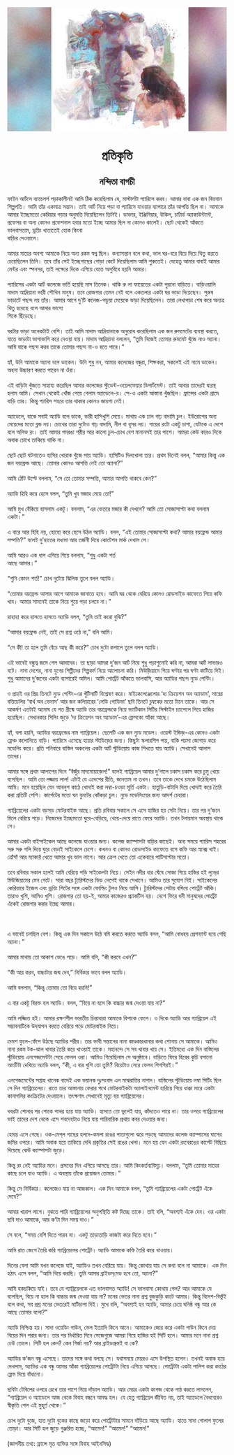 <div align=center> <img src="../../metadata/images/rabibasariya/short-story:-প্রতিকৃতি.jpg" align="center" ></div>
<h1 align=center> প্রতিকৃতি</h1>
<h2 align=center>নন্দিতা বাগচী</h2>
ফাইন আর্টসে ব্যাচেলর্স পড়াকালীনই আমি ঠিক করেছিলাম যে, মাস্টার্সটা প্যারিসে করব। আমার বাবা এক জন বিত্তবান শিল্পপতি। আমি তাঁর একমাত্র সন্তান। তাই আর্ট নিয়ে পড়া বা প্যারিসে যাওয়ার ব্যাপারে তাঁর আপত্তি ছিল না। আমাকে আমার ইচ্ছেমতো কেরিয়ার গড়ার অনুমতি দিয়েছিলেন তিনিই। ডাক্তার, ইঞ্জিনিয়ার, উকিল, চার্টার্ড অ্যাকাউন্ট্যান্ট, প্রফেসর বা অন্য কোনও প্রফেশনাল হবার মতো ইচ্ছে আমার ছিল না কোনও কালেই। ছোট থেকেই আঁকতে ভালবাসতাম, ড্রয়িং খাতাতেই হোক কিংবা<br>
বাড়ির দেওয়ালে।<br> <br>আমার মায়ের অবশ্য আমাকে নিয়ে অন্য রকম স্বপ্ন ছিল। কন্যাসন্তান বলে কথা, ভাল ঘর-বরে বিয়ে দিয়ে থিতু করতে চেয়েছিলেন তিনি। তবে তাঁর সেই ইচ্ছেগাছের গোড়া কেটে দিয়েছিলাম আমি শুরুতেই। যেহেতু আমার বাবাই আমার মেন্টর এবং স্পনসর, তাই লক্ষ্যের দিকে এগিয়ে যেতে অসুবিধে হয়নি আমার।<br> <br>প্যারিসের একটা আর্ট কলেজে ভর্তি হয়েছি মাস তিনেক। থাকি রু লা ফায়েতের একটা পুরনো বাড়িতে। বাড়িওয়ালি মাদাম আদ্রিয়ানা ভারী শৌখিন মানুষ। তবে রোজগার তেমন নেই বলে একতলার একটা ঘর ভাড়া দিয়েছেন। পুরুষ ভাড়াটে পছন্দ নয় তাঁর। আমার আগে দু’টি কলেজ-পড়ুয়া মেয়েকে ভাড়া দিয়েছিলেন। তারা লেখাপড়া শেষ করে অন্যত্র থিতু হয়েছে বলে আমার ভাগ্যে<br>
শিকে ছিঁড়েছে।<br> <br>ঘরটার ভাড়া অনেকটাই বেশি। তাই আমি মাদাম আদ্রিয়ানাকে অনুরোধ করেছিলাম এক জন রুমমেটের ব্যবস্থা করতে, যাতে ভাড়াটা ভাগাভাগি করে দেওয়া যায়। মাদাম আদ্রিয়ানা বললেন, “তুমি নিজেই তোমার রুমমেট খুঁজে নাও অ্যানা। আমি যাকে পছন্দ করব তাকে তোমার পছন্দ না-ও হতে পারে।”<br> <br>হ্যাঁ, উনি আমাকে অ্যানা বলে ডাকেন। উনি শুধু নন, আমার কলেজের বন্ধুরা, শিক্ষকরা, সকলেই এই নামে ডাকেন। অহনা উচ্চারণ করতে পারেন না ওঁরা।<br> <br>এই বাড়িটা খুঁজতে সাহায্য করেছিল আমার কলেজের স্টুডেন্ট-ওয়েলফেয়ার ডিপার্টমেন্ট। তাই আবার তাদেরই দ্বারস্থ হলাম আমি। সেখান থেকেই খোঁজ পেয়ে গেলাম অ্যাডেলে-র। সে-ও একটা আস্তানা খুঁজছিল। ফ্রান্সের একটা গ্রামে বাড়ি তার। কিন্তু প্যারিস শহরে তার থাকার কোনও জায়গা নেই।<br> <br>অ্যাডেলে, যাকে সবাই অ্যাডি বলে ডাকে, ভারী হাসিখুশি মেয়ে। মাথায় এক ঢাল গাঢ় বাদামি চুল। ইউরোপের অন্য মেয়েদের মতো ব্লন্ড নয়। চোখের তারা দুটোও গাঢ় বাদামি, নীল বা ধূসর নয়। গায়ের রংটা একটু চাপা, যেটাকে এ দেশে বলে অলিভ রং। তাই আমার গমরঙা শরীর আর কালো চুল-চোখ বেশ মানানসই তার পাশে। আমরা কেউ কারও দিকে অবাক চোখে তাকিয়ে থাকি না।<br> <br>ছোট ছোট ঘটনাতেও হাসির খোরাক খুঁজে পায় অ্যাডি। হাসিটিও দিলখোলা তার। প্রথম দিনেই বলল, “আমার কিন্তু এক জন বয়ফ্রেন্ড আছে। তোমার কোনও আপত্তি নেই তো অ্যানা?”<br> <br>আমি ঠোঁট উল্টে বললাম, “সে তো তোমার সম্পত্তি, আমার আপত্তি থাকবে কেন?”<br> <br>অ্যাডি হিহি করে হেসে বলল, “তুমি খুব মজার মেয়ে তো!”<br> <br>আমি মুখ বেঁকিয়ে হাসলাম একটু। বললাম, “এর ভেতরে মজার কী দেখলে? আমি তো সোজাসাপ্টা কথা বললাম একটা।”<br> <br>এ বারে আর হিহি নয়, হোহো করে হেসে উঠল অ্যাডি। বলল, “এই তোমার সোজাসাপ্টা কথা? আমার বয়ফ্রেন্ড আমার সম্পত্তি?” বলেই দু’হাতের মধ্যমা আর তর্জনী দিয়ে কোটেশন মার্ক দেখাল সে।<br> <br>আমি আরও এক ধাপ এগিয়ে গিয়ে বললাম, “শুধু একটা শর্ত<br>
আছে আমার।”<br> <br>“শুনি কেমন শর্ত!” চোখ দুটোয় ঝিলিক তুলে বলল অ্যাডি।<br> <br>“তোমার বয়ফ্রেন্ড আসার আগে আমাকে জানাতে হবে। আমি ঘর থেকে বেরিয়ে কোনও রোডসাইড কাফেতে গিয়ে কফি খাব। আমার সামনেই তাকে নিয়ে শুয়ে পড়া চলবে না।”<br> <br>হাহাহা করে হাসতে হাসতে অ্যাডি বলল, “তুমি তাই করো বুঝি?”<br> <br>“আমার বয়ফ্রেন্ড নেই, তাই সে প্রশ্ন ওঠে না,” বলি আমি।<br> <br>“সে কী! তা হলে তুমি বেঁচে আছ কী করে?” চোখ দুটো কপালে তুলে বলল অ্যাডি।<br> <br>এই ভাবেই বন্ধুত্ব জমে গেল আমাদের। তা ছাড়া আমরা দু’জন আর্ট নিয়ে শুধু পড়াশুনোই করি না, আমরা আর্ট লাভারও বটে। নানা দেশের, নানা যুগের শিল্পীদের শিল্পকর্ম নিয়ে আলোচনা করি। মিউজ়িয়ামে গিয়ে ঘণ্টার পর ঘণ্টা কাটিয়ে দিই। শুধু আমাদের দু’জনের একটা ব্যাপারেই অমিল। আমি পোর্ট্রেট আঁকতে ভালবাসি, আর অ্যাডির পছন্দ ন্যুড পেন্টিং।<br> <br>ও প্রায়ই ওর প্রিয় তিনটে ন্যুড পেন্টিং-এর খুঁটিনাটি বিশ্লেষণ করে। মাইকেলেঞ্জেলোর ‘দ্য ক্রিয়েশন অব অ্যাডাম’, সান্দ্রো বত্তিচেলির ‘বার্থ অব ভেনাস’ আর জন কলিয়ারের ‘লেডি গোডিভা’ ছবি তিনটে চুম্বকের মতো টানে তাকে। আর সে আকর্ষণ এতটাই অমোঘ যে গত গ্রীষ্মে অ্যাডি তার বয়ফ্রেন্ডকে নিয়ে ভ্যাটিকান সিটির সিস্টাইন চ্যাপেলে গিয়ে হাজির হয়েছিল। সেখানকার সিলিং জুড়ে ‘দ্য ক্রিয়েশন অব অ্যাডাম’-এর ফ্রেসকো আঁকা আছে।<br> <br>হ্যাঁ, বলা হয়নি, অ্যাডির বয়ফ্রেন্ডের নাম গ্যাব্রিয়েল। ছেলেটি এক জন ন্যুড মডেল। ওয়েস্ট ইন্ডিজ়-এর কোনও একটা ফ্রেঞ্চ কলোনিতে বাড়ি। প্যারিসে এসেছে হায়ার স্টাডিজ়ের জন্য। কিছুটা স্কলারশিপ পায়, বাকি পয়সা জোগাড় করে মডেলিং করে। প্রতি শনিবারে বাস্তিল অঞ্চলের একটা আর্ট স্টুডিয়োয় কাজ শিখতে যায় অ্যাডি। সেখানেই আলাপ তাদের।<br> <br>আমার সঙ্গে প্রথম আলাপের দিনে “বঁজুঁর মাদমোয়াজ়েল!” বলেই গ্যাব্রিয়েল আমার দু’গালে চকাস চকাস করে চুমু খেয়ে বসেছিল। আমি তো লজ্জায় লাল! এটাই যে এদেশের রীতি, জানতাম না তখন। তবে তাকে দেখে চমকে উঠেছিলাম আমি। মনে হয়েছিল যেন আবলুশ কাঠে খোদাই করা লম্বা-চওড়া মূর্তি একটা। হাতুড়ি-বাটালি দিয়ে খোদাই করে তৈরি করা প্রতিটি পেশি। কার্পেটের মতো ঘন বুনটের কোঁকড়া চুল। ন্যুড মডেলিংয়ের জন্য আদর্শ চেহারা।<br> <br>গ্যাব্রিয়েলের একটা বড়সড় মোটরবাইক আছে। প্রতি রবিবার সকালে সে এসে হাজির হয় সেটা নিয়ে। তার পর দু’জনে মিলে বেরিয়ে পড়ে। নিজেদের ইচ্ছেমতো ঘুরে-বেড়িয়ে, খেয়ে-দেয়ে রাতে ফেরে অ্যাডি। তখন টলায়মান অবস্থায় থাকে সে।<br> <br>আমার একটা বাইসাইকেল আছে কলেজে যাওয়ার জন্য। কলেজ ক্যাম্পাসটা বাড়ির কাছেই। অন্য সময়ে প্যারিস শহরের সরু সরু গলি দিয়ে ঘুরে বেড়াই সাইকেলে চেপে। কখনও বা কোনও রোডসাইড কাফেতে বসে কফি আর স্ন্যাক্স খাই। ত্রোঁসাঁ আর ম্যাকারঁ খেতে আমার খুব ভাল লাগে। আর ক্রেপ খেতে তো একেবারে পাটিসাপ্টার মতো।<br> <br>তবে রবিবার সকাল হলেই আমি বেরিয়ে পড়ি সাইকেলটা নিয়ে। সেইন নদীর ধার ঘেঁষে সোজা গিয়ে হাজির হই ল্যুভ্‌র মিউজিয়ামের মেন গেটে। সারা বছর ট্যুরিস্টদের ভিড় লেগেই থাকে সেখানে। আমিও তার সুযোগ নিই। সাইকেলের কেরিয়ারে ইজেল এবং ড্রয়িং শিটের সঙ্গে একটা ফোল্ডিং টুলও নিয়ে আসি। ট্যুরিস্টদের সেটায় বসিয়ে পোর্ট্রেট আঁকি। তারাও খুশি, আমিও খুশি। রোজগার তো হয়-ই, আমার কাজেরও প্র্যাকটিস হয়। দেশে ফিরে ধনী মানুষদের পোর্ট্রেট এঁকেই রোজগার করার ইচ্ছে আমার।<br> <br><br> <br>এ ভাবেই চলছিল বেশ। কিন্তু এক দিন সকালে উঠে বমি করতে করতে অ্যাডি বলল, “আমি বোধহয় প্রেগন্যান্ট হয়ে গেছি অ্যানা।”<br> <br>আমার মাথায় তো আকাশ ভেঙে পড়ে। আমি বলি, “কী করবে এখন?”<br> <br>“কী আর করব, বাচ্চাটার জন্ম দেব,” নির্বিকার ভাবে বলল অ্যাডি।<br> <br>আমি বললাম, “কিন্তু তোমার তো বিয়ে হয়নি!”<br> <br>এ বার একটু বিরক্ত হল অ্যাডি। বলল, “বিয়ে না হলে কি বাচ্চার জন্ম দেওয়া যায় না?”<br> <br>আমি লজ্জিত হই। আমার রক্ষণশীল ভারতীয় চিন্তাধারা আমাকে বিপাকে ফেলে। ও দিকে অ্যাডি আর গ্যাব্রিয়েল এই সম্ভাবনাটিকে উদ্‌যাপন করতে বেরিয়ে পড়ে মোটরবাইক নিয়ে।<br> <br>ক্রমশ ফুলে-ফেঁপে উঠছে অ্যাডির শরীর। তার ভাবী সন্তানের নানা কাণ্ডকারখানার কথা শোনায় সে আমাকে। আমিও নানা রকম টক-ঝাল খাবার তৈরি করে খাওয়াই তাকে। মহানন্দে সে সব খাবার খায় সে। ইতিমধ্যে এক দিন বাস্তিলের স্টুডিয়োয় এনগেজমেন্টটা সেরে ফেলল ওরা। আমিও গিয়েছিলাম সে অনুষ্ঠানে। বাড়িতে ফিরে হিরের কুচি বসানো আংটিটা দেখিয়ে অ্যাডি বলল, “কী, এ বার খুশি তো তুমি? বিয়েটাও সেরে ফেলব শিগগিরই।”<br> <br>এনগেজমেন্টের সপ্তাহ খানেক বাদেই এক ভয়ানক দুঃসংবাদ এল মাঝরাত্তির নাগাদ। বাস্তিলের স্টুডিয়োয় লম্বা সিটিং ছিল সে দিন গ্যাব্রিয়েলের। রাতে তার আস্তানায় ফেরার পথে মোটরবাইকটা অ্যালাইনমেন্ট হারিয়ে গিয়ে ধাক্কা মারে একটা কানাগলির কংক্রিটের দেওয়ালে। তৎক্ষণাৎ সেখানেই মৃত্যু হয় গ্যাব্রিয়েলের।<br> <br>খবরটা শোনার পর শোকে পাথর হয়ে যায় অ্যাডি। হাসতে তো ভুলেই যায়, কাঁদতেও পারে না। তার ওপরে গ্যাব্রিয়েলের ভাই তাদের দেশ থেকে এসে শবদেহটাও নিয়ে যায় পারিবারিক প্রথায় কবর দেওয়ার জন্য।<br> <br>হেমন্ত এসে গেছে। ওক-মেপ্‌ল গাছের হলদে-কমলা রঙের পাতাগুলো ঝরে পড়ছে আমাদের কলেজ ক্যাম্পাসের ঘাসের জমির ওপরে। আমি অবাক হয়ে তাকিয়ে দেখি প্রকৃতির সেই রঙের খেলা। মনে হয় যেন একটা রংবেরঙের কার্পেট বিছিয়ে দিয়েছে কেউ ক্যাম্পাসটা জুড়ে।<br> <br>কিন্তু রং নেই অ্যাডির মনে। প্রসবের দিন এগিয়ে আসছে তার। আমি কিংকর্তব্যবিমূঢ়। বললাম, “তুমি তোমার মায়ের কাছে চলে যাও অ্যাডি। এ অবস্থায় তাঁকে প্রয়োজন তোমার।”<br> <br>কিন্তু সে নির্বিকার। কলেজেও যায় না আজকাল। এক দিন আমাকে বলল, “তুমি গ্যাব্রিয়েলের একটা পোর্ট্রেট এঁকে দেবে?”<br> <br>আমার খারাপ লাগে। বুঝতে পারি গ্যাব্রিয়েলের অনুপস্থিতি কষ্ট দিচ্ছে তাকে। তাই বলি, “অবশ্যই এঁকে দেব। ওর একটা ছবি দাও আমাকে, আর ক’টা দিন সময় দাও।”<br> <br>সে বলে, “সময় বেশি দিতে পারব না। একটু তাড়াতাড়ি কাজটা করে দিতে হবে।”<br> <br>আমি রাত জেগে তৈরি করি গ্যাব্রিয়েলের পোর্ট্রেট। অ্যাডি আমাকে কফি তৈরি করে খাওয়ায়।<br> <br>দিনের বেলা আমি যখন কলেজে যাই, অ্যাডিও তখন বেরিয়ে যায়। কিন্তু কোথায় যায় সে কথা বলে না আমাকে। এক দিন হঠাৎ এসে বলল, “আমি বিয়ে করছি। তুমি আমার ব্রাইডস্‌মেড হবে তো, অ্যানা?”<br> <br>আমি হকচকিয়ে যাই। তবে যে গ্যাব্রিয়েলকে এত ভালবাসত অ্যাডি! সে ভালবাসা কোথায় গেল? আর আমাকে যে বলেছিল, বিয়ে না হলে কি বাচ্চার জন্ম দেওয়া যায় না? মনের ভেতর নানা প্রশ্ন বুজকুড়ি কাটে আমার। কিন্তু বিদেশ-বিভুঁই বলে কথা, সব প্রশ্ন মনের ভেতরেই মাটিচাপা দিই। মুখে বলি, “অবশ্যই হব অ্যাডি, আমার চেয়ে ঘনিষ্ঠ বন্ধু আর কে আছে তোমার বলো?”<br> <br>অ্যাডি নিশ্চিন্ত হয়। সাদা ওয়েডিং গাউন, ভেল ইত্যাদি কিনে আনে। আমাকেও জোর করে একটা গাউন কিনে দেয় বিয়ের দিন পরার জন্য। তার পর নির্ধারিত দিনে সেজেগুজে আমরা গিয়ে হাজির হই সিটি হলে। আমার মনে নানা প্রশ্ন ঢেউ তোলে। সিটি হল কেন? কেন গির্জা নয়? আর ব্রাইডগ্রুমই বা কে?<br> <br>অ্যাডির ক’জন বন্ধু এসেছে। তাদের সঙ্গে কথা বলছে সে। যথাসময়ে মেয়রও এসে উপস্থিত হলেন। তখনই অবাক হয়ে দেখলাম, অ্যাডির এক বন্ধু আমার আঁকা গ্যাব্রিয়েলের পোর্ট্রেটটা নিয়ে এগিয়ে আসছে। পোর্ট্রেটটা একটা পালিশ করা কাঠের ফ্রেম দিয়ে বাঁধানো।<br> <br>ছবিটা টেবিলের ওপরে রেখে তার পাশে গিয়ে দাঁড়াল অ্যাডি। আর মেয়র একটা কাগজ থেকে পাঠ করতে লাগলেন, “গ্যাব্রিয়েল ও অ্যাডেলে আজ থেকে বিবাহ বন্ধনে আবদ্ধ হল। যে হেতু গ্যাব্রিয়েল জীবিত নয়, তাই অ্যাডেলে বৈধব্যেরও স্বীকৃতি পেল এই মুহূর্ত থেকে।”<br> <br>চোখ দুটো বুজে, হাত দুটো বুকের কাছে জড়ো করে পোর্ট্রেটটার সামনে দাঁড়িয়ে আছে অ্যাডি। হাতে সাদা গোলাপ ফুলের তোড়া। আর সিটি হল জুড়ে গুঞ্জরিত হচ্ছে, “আমেন!” “আমেন!” “আমেন!”<br> <br>(জ্ঞাপনীয় তথ্য: ফ্রান্সে মৃত ব্যক্তির সঙ্গে বিবাহ আইনসিদ্ধ)<br> <br>